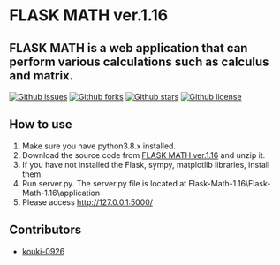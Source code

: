 # FLASK MATH  ver.1.16

## FLASK MATH is a web application that can perform various calculations such as calculus and matrix.

[![Github issues](https://img.shields.io/github/issues/kouki-0926/Flask-Math)](https://github.com/kouki-0926/Flask-Math/issues)
[![Github forks](https://img.shields.io/github/forks/kouki-0926/Flask-Math)](https://github.com/kouki-0926/Flask-Math/network/members)
[![Github stars](https://img.shields.io/github/stars/kouki-0926/Flask-Math)](https://github.com/kouki-0926/Flask-Math/stargazers)
[![Github license](https://img.shields.io/github/license/kouki-0926/Flask-Math)](https://github.com/kouki-0926/Flask-Math/)

## How to use
1. Make sure you have python3.8.x installed.
1. Download the source code from [FLASK MATH ver.1.16](https://github.com/kouki7910/Flask-Math/archive/v1.16.zip) and unzip it.
1. If you have not installed the Flask, sympy, matplotlib libraries, install them.
1. Run server.py. The server.py file is located at Flask-Math-1.16\Flask-Math-1.16\application
1. Please access http://127.0.0.1:5000/

## Contributors

- [kouki-0926](https://github.com/kouki-0926)
